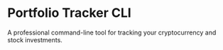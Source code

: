 # Portfolio Tracker CLI

A professional command-line tool for tracking your cryptocurrency and stock investments.
